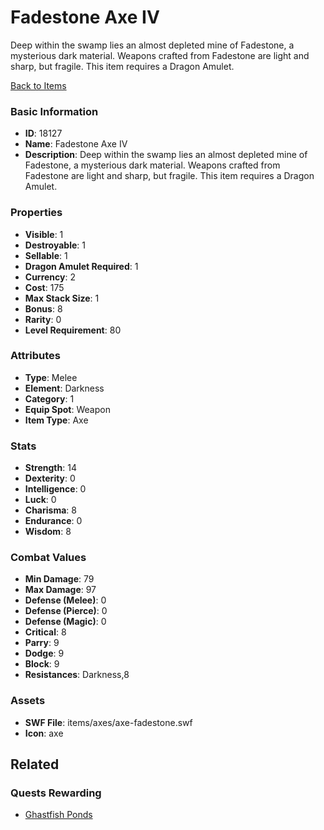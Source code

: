 # Fadestone Axe IV

Deep within the swamp lies an almost depleted mine of Fadestone, a mysterious dark material. Weapons crafted from Fadestone are light and sharp, but fragile. This item requires a Dragon Amulet.

[Back to Items](../items.md)

### Basic Information

- **ID**: 18127
- **Name**: Fadestone Axe IV
- **Description**: Deep within the swamp lies an almost depleted mine of Fadestone, a mysterious dark material. Weapons crafted from Fadestone are light and sharp, but fragile. This item requires a Dragon Amulet.

### Properties

- **Visible**: 1
- **Destroyable**: 1
- **Sellable**: 1
- **Dragon Amulet Required**: 1
- **Currency**: 2
- **Cost**: 175
- **Max Stack Size**: 1
- **Bonus**: 8
- **Rarity**: 0
- **Level Requirement**: 80

### Attributes

- **Type**: Melee
- **Element**: Darkness
- **Category**: 1
- **Equip Spot**: Weapon
- **Item Type**: Axe

### Stats

- **Strength**: 14
- **Dexterity**: 0
- **Intelligence**: 0
- **Luck**: 0
- **Charisma**: 8
- **Endurance**: 0
- **Wisdom**: 8

### Combat Values

- **Min Damage**: 79
- **Max Damage**: 97
- **Defense (Melee)**: 0
- **Defense (Pierce)**: 0
- **Defense (Magic)**: 0
- **Critical**: 8
- **Parry**: 9
- **Dodge**: 9
- **Block**: 9
- **Resistances**: Darkness,8

### Assets

- **SWF File**: items/axes/axe-fadestone.swf
- **Icon**: axe

## Related

### Quests Rewarding

- [Ghastfish Ponds](../quests/1520-ghastfish-ponds.md)

